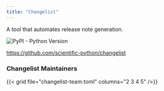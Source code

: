 ```yaml
---
title: "Changelist"
---
```


A tool that automates release note generation.

![PyPI - Python Version](https://img.shields.io/pypi/pyversions/changelist)

https://github.com/scientific-python/changelist


### Changelist Maintainers

{{< grid file="changelist-team.toml" columns="2 3 4 5" />}}
